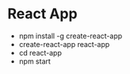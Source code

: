 # React App

* npm install -g create-react-app
* create-react-app react-app
* cd react-app
* npm start
